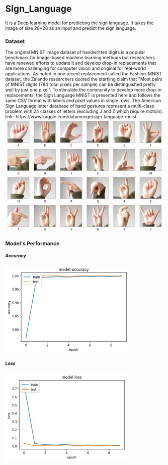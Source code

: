 # SIgn_Language
It is a Deep learning model for predicting the sign language. It takes the image of size 28*28 as an input and predict the sign language.

<h3>Dataset</h3>
The original MNIST image dataset of handwritten digits is a popular benchmark for image-based machine learning methods but researchers have renewed efforts to update it and develop drop-in replacements that are more challenging for computer vision and original for real-world applications. As noted in one recent replacement called the Fashion-MNIST dataset, the Zalando researchers quoted the startling claim that "Most pairs of MNIST digits (784 total pixels per sample) can be distinguished pretty well by just one pixel". To stimulate the community to develop more drop-in replacements, the Sign Language MNIST is presented here and follows the same CSV format with labels and pixel values in single rows. The American Sign Language letter database of hand gestures represent a multi-class problem with 24 classes of letters (excluding J and Z which require motion).
link:-https://www.kaggle.com/datamunge/sign-language-mnist
<img src="data.png">

<h3>Model's Performance</h3>

<h5>Accuracy</h5>
<img src="accuracy.png">

<h5>Loss</h5>
<img src="loss.png">


